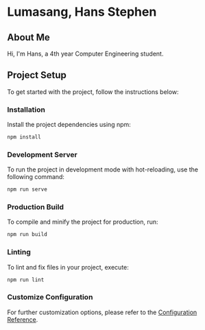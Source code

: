 # Lumasang, Hans Stephen

## About Me

Hi, I'm Hans, a 4th year Computer Engineering student.

## Project Setup

To get started with the project, follow the instructions below:

### Installation

Install the project dependencies using npm:

```bash
npm install
```

### Development Server

To run the project in development mode with hot-reloading, use the following command:

```bash
npm run serve
```

### Production Build

To compile and minify the project for production, run:

```bash
npm run build
```

### Linting

To lint and fix files in your project, execute:

```bash
npm run lint
```

### Customize Configuration

For further customization options, please refer to the [Configuration Reference](https://cli.vuejs.org/config/).

